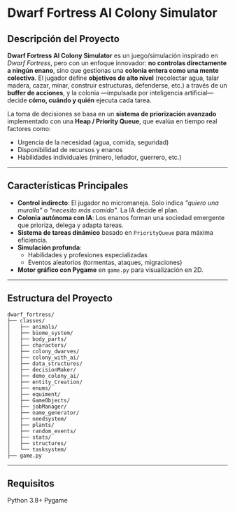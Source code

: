 # Dwarf Fortress AI Colony Simulator

## Descripción del Proyecto

**Dwarf Fortress AI Colony Simulator** es un juego/simulación inspirado en *Dwarf Fortress*, pero con un enfoque innovador: **no controlas directamente a ningún enano**, sino que gestionas una **colonia entera como una mente colectiva**. El jugador define **objetivos de alto nivel** (recolectar agua, talar madera, cazar, minar, construir estructuras, defenderse, etc.) a través de un **buffer de acciones**, y la colonia —impulsada por inteligencia artificial— decide **cómo, cuándo y quién** ejecuta cada tarea.

La toma de decisiones se basa en un **sistema de priorización avanzado** implementado con una **Heap / Priority Queue**, que evalúa en tiempo real factores como:

- Urgencia de la necesidad (agua, comida, seguridad)
- Disponibilidad de recursos y enanos
- Habilidades individuales (minero, leñador, guerrero, etc.)


---

## Características Principales

- **Control indirecto**: El jugador no micromaneja. Solo indica *"quiero una muralla"* o *"necesito más comida"*. La IA decide el plan.
- **Colonia autónoma con IA**: Los enanos forman una sociedad emergente que prioriza, delega y adapta tareas.
- **Sistema de tareas dinámico** basado en `PriorityQueue` para máxima eficiencia.
- **Simulación profunda**:
  - Habilidades y profesiones especializadas
  - Eventos aleatorios (tormentas, ataques, migraciones)
- **Motor gráfico con Pygame** en `game.py` para visualización en 2D.

---

## Estructura del Proyecto
```plaintext
dwarf_fortress/
├── classes/
│   ├── animals/
│   ├── biome_system/
│   ├── body_parts/
│   ├── characters/
│   ├── colony_dwarves/
│   ├── colony_with_ai/
│   ├── data_structures/
│   ├── decisionMaker/
│   ├── demo_colony_ai/
│   ├── entity_Creation/
│   ├── enums/
│   ├── equiment/
│   ├── GameObjects/
│   ├── jobManager/
│   ├── name_generator/
│   ├── needsystem/
│   ├── plants/
│   ├── random_events/
│   ├── stats/
│   ├── structures/
│   └── tasksystem/
├── game.py

```
---


## Requisitos

Python 3.8+
Pygame

